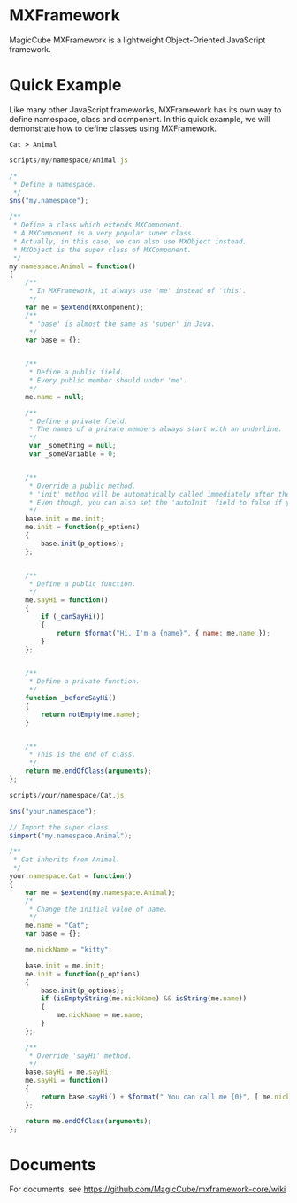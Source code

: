 # MXFramework
MagicCube MXFramework is a lightweight Object-Oriented JavaScript framework.

# Quick Example
Like many other JavaScript frameworks, MXFramework has its own way to define namespace, class and component.
In this quick example, we will demonstrate how to define classes using MXFramework.

```
Cat > Animal
```


```javascript
scripts/my/namespace/Animal.js

/* 
 * Define a namespace.
 */
$ns("my.namespace");

/**
 * Define a class which extends MXComponent.
 * A MXComponent is a very popular super class.
 * Actually, in this case, we can also use MXObject instead.
 * MXObject is the super class of MXComponent.
 */
my.namespace.Animal = function()
{
	/**
	 * In MXFramework, it always use 'me' instead of 'this'.
	 */
	var me = $extend(MXComponent);
	/**
	 * 'base' is almost the same as 'super' in Java.
	 */
	var base = {};


	/**
	 * Define a public field.
	 * Every public member should under 'me'.
	 */
	me.name = null;

	/**
	 * Define a private field.
	 * The names of a private members always start with an underline.
	 */
	 var _something = null;
	 var _someVariable = 0;


	/**
	 * Override a public method.
	 * 'init' method will be automatically called immediately after the instance is created.
	 * Even though, you can also set the 'autoInit' field to false if you need lazy intialization.
	 */
	base.init = me.init;
	me.init = function(p_options)
	{
		base.init(p_options);
	};


	/**
	 * Define a public function.
	 */
	me.sayHi = function()
	{
		if (_canSayHi())
		{
			return $format("Hi, I'm a {name}", { name: me.name });
		}
	};


	/**
	 * Define a private function.
	 */
	function _beforeSayHi()
	{
		return notEmpty(me.name);
	}


	/**
	 * This is the end of class.
	 */
	return me.endOfClass(arguments);
};
```


```javascript
scripts/your/namespace/Cat.js

$ns("your.namespace");

// Import the super class.
$import("my.namespace.Animal");

/**
 * Cat inherits from Animal.
 */
your.namespace.Cat = function()
{
	var me = $extend(my.namespace.Animal);
	/*
	 * Change the initial value of name.
	 */
	me.name = "Cat";
	var base = {};

	me.nickName = "kitty";

	base.init = me.init;
	me.init = function(p_options)
	{
		base.init(p_options);
		if (isEmptyString(me.nickName) && isString(me.name))
		{
			me.nickName = me.name;
		}
	};

    /**
     * Override 'sayHi' method.
     */
    base.sayHi = me.sayHi;
	me.sayHi = function()
	{
		return base.sayHi() + $format(" You can call me {0}", [ me.nickName ]);
	};

	return me.endOfClass(arguments);
};
```

# Documents
For documents, see https://github.com/MagicCube/mxframework-core/wiki
